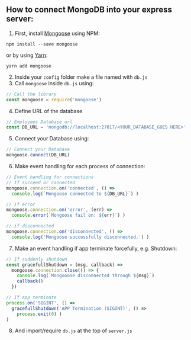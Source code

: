 ## How to connect MongoDB into your express server:

1. First, install [Mongoose](https://github.com/Automattic/mongoose/) using NPM:
```
npm install --save mongoose
```
or by using [Yarn](https://github.com/yarnpkg/yarn):
```
yarn add mongoose
```
2. Inside your `config` folder make a file named with `db.js`
3. Call `mongoose` inside `db.js` using:
```js
// Call the library
const mongoose = require('mongoose')
```
4. Define URL of the database
```js
// Employees Database url
const DB_URL = 'mongodb://localhost:27017/<YOUR_DATABASE_GOES HERE>'
```
5. Connect your Database using:
```js
// Connect your Database
mongoose.connect(DB_URL)
```
6. Make event handling for each process of connection:
```js
// Event handling for connections
// If succeed or connected
mongoose.connection.on('connected', () =>
  console.log(`Mongoose connected to ${DB_URL}`) )

// if error
mongoose.connection.on('error', (err) =>
  console.error(`Mongoose fail on: ${err}`) )

// if disconnected
mongoose.connection.on('disconnected', () =>
  console.log('Mongoose successfully disconnected.') )
```
7. Make an event handling if app terminate forcefully, e.g. Shutdown:
```js
// If suddenly shutdown
const gracefullShutdown = (msg, callback) =>
  mongoose.connection.close(() => {
    console.log(`Mongooose disconnected through ${msg}`)
    callback()
  })

// If app terminate
process.on('SIGINT', () =>
  gracefullShutdown('APP Termination (SIGINT)', () =>
    process.exit(0) )
)
```
8. And import/require `db.js` at the top of `server.js`